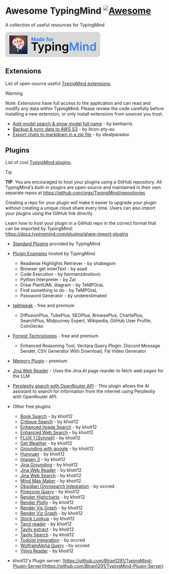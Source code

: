 # Awesome TypingMind [![Awesome](https://awesome.re/badge.svg)](https://awesome.re)

A collection of useful resources for TypingMind

<img src="logos/made_for_typingmind.png" title="Made for TypingMind" width="300">

## Extensions

List of open-source useful [TypingMind extensions](https://docs.typingmind.com/typing-mind-extensions).

> [!WARNING]
> Note: Extensions have full access to the application and can read and modify any data within TypingMind. Please review the code carefully before installing a new extension, or only install extensions from sources you trust.

- [Add model search & show model full name](https://gist.github.com/trungdq88/0fae23af49e1c8fb43b36b78f2c5cdcf) - by kenharris
- [Backup & sync data to AWS S3](https://github.com/itcon-pty-au/typingmind-cloud-backup) - by itcon-pty-au
- [Export chats to markdown in a zip file](https://gist.github.com/lzilioli/a8298c8622a69768cec9f872c6bb128c) - by idealparadox


## Plugins

List of cool [TypingMind plugins](https://docs.typingmind.com/plugins).

> [!TIP]
> **TIP**: You are encouraged to host your plugins using a GitHub repository. All TypingMind's built-in plugins are open-source and maintained in their own separate repos at https://github.com/orgs/TypingMind/repositories
> 
> Creating a repo for your plugin will make it easier to upgrade your plugin without creating a unique cloud share every time. Users can also import your plugins using the GitHub link directly.
> 
> Learn how to host your plugin in a GitHub repo in the correct format that can be imported by TypingMind: https://docs.typingmind.com/plugins/share-import-plugins


- [Standard Plugins](https://github.com/orgs/TypingMind/repositories?q=plugin) provided by TypingMind
- [Plugin Examples](https://docs.typingmind.com/plugins/plugins-examples) hosted by TypingMind
  - Readwise Highlights Retriever - by shabegom
  - Browser get innerText - by asad
  - Code Execution - by hermanzdosilovic
  - Python Interpreter - by Zai
  - Draw PlantUML diagram - by TeMPOraL
  - Find something to do - by TeMPOraL
  - Password Generator - by underestimated
- [talktweak](https://www.talktweak.com/) - free and premium
  - DiffusionPlus, TubePlus, SEOPlus, BrowsePlus, ChartsPlus, SearchPlus, Midjourney Expert, Wikipedia, GitHub User Profile, CoinGecko
- [Forrest Technologies](https://plugins.forresttechnologies.com/) - free and premium
  - Enhanced Reasoning Tool, Vectara Query Plugin. Discord Message Sender, CSV Generator With Download, Fal Video Generator
- [Memory Plugin](https://www.memoryplugin.com/) - premium
- [Jina Web Reader](https://github.com/jdblack/typingmind_jina_web_reader) - Uses the Jina.AI page rearder to fetch web pages for the LLM
- [Perplexity search with OpenRouter API](https://github.com/serajoddin-aliabadi/plugin-perplexity-search-openrouter) - This plugin allows the AI assistant to search for information from the internet using Perplexity with OpenRouter API.

- Other free plugins
  - [Book Search](https://cloud.typingmind.com/plugins/p-01JKR32GXQCRHWJ4S98P349X6D) - by khoit12
  - [Critique Search](https://cloud.typingmind.com/plugins/p-01JKR3K0FM6RV47ETRZH335G9W) - by khoit12
  - [Enhanced Image Search](https://cloud.typingmind.com/plugins/p-01JKR2NS3AT0M3733GDDZTAMH9) - by khoit12
  - [Enhanced Web Search](https://cloud.typingmind.com/plugins/p-01JKR2XHDSRR0MAVFVKWAN4QKJ) - by khoit12
  - [FLUX 1 [Schnell]](https://cloud.typingmind.com/plugins/p-01JKR3QPYJ3RYWDZKCA018S9K8) - by khoit12
  - [Get Weather](https://cloud.typingmind.com/plugins/p-01JKR3GBJWPA0KKNARC4ZTEHT8) - by khoit12
  - [Grounding with google](https://cloud.typingmind.com/plugins/p-01JKR2GHTBN7H8XBX781FCTE63) - by khoit12
  - [Hunyuan](https://cloud.typingmind.com/plugins/p-01JKR2E5F2WS5GQFQ08YV58T19) - by khoit12
  - [Imagen 3](https://cloud.typingmind.com/plugins/p-01JKR2CJ6ZN6703B36X7TJH3HB) - by khoit12
  - [Jina Grounding](https://cloud.typingmind.com/plugins/p-01JKR3PQ20MWG7F17JT63TJHKR) - by khoit12
  - [Jina Web Reader](https://cloud.typingmind.com/plugins/p-01JKR2J6CWWTTPZHA1862MX6BR) - by khoit12
  - [Jina Web Search](https://cloud.typingmind.com/plugins/p-01JKR39KZT25HSYXMXDHK55YHV) - by khoit12
  - [Mind Map Maker](https://cloud.typingmind.com/plugins/p-01JKR2RE3AEMFMEX474RGBTMBG) - by khoit12
  - [Obsidian Omnisearch Integration](https://cloud.typingmind.com/plugins/p-01JBQCW0G2VQSFJN5FB08F4FHA) - by occred
  - [Pinecone Query](https://cloud.typingmind.com/plugins/p-01JKR3MWW004HAYS07N3NYFEHN) - by khoit12
  - [Render Highcharts](https://cloud.typingmind.com/plugins/p-01JKR2WHKDV0PVZJVENPPCNVNN) - by khoit12
  - [Render Plotly](https://cloud.typingmind.com/plugins/p-01JKR2Z3DFR166AV81P210TA01) - by khoit12
  - [Render Vis Graph](https://cloud.typingmind.com/plugins/p-01JKR37B6HCXF83P6ASK60W7TN) - by khoit12
  - [Render Viz Graph](https://cloud.typingmind.com/plugins/p-01JKR2SXDZR5NH6F3D40DK07SE) - by khoit12
  - [Stock Lookup](https://cloud.typingmind.com/plugins/p-01JKR2Q2268YFA5J5YKENSGQ4G) - by khoit12
  - [Tarot reader](https://cloud.typingmind.com/plugins/p-01JKR2DV5QMXHHEPQXKHSP7Z3W) - by khoit12
  - [Tavily extract](https://cloud.typingmind.com/plugins/p-01JKR3BWRS2RJKG4Q4CQCPD5V0) - by khoit12
  - [Tavily Search](https://cloud.typingmind.com/plugins/p-01JKR3AF5YA55HJVN46KPP2YJN) - by khoit12
  - [Todoist Integration](https://cloud.typingmind.com/plugins/p-01JC4TCVZYNTY6BB39XBKY8JTC) - by occred
  - [WolframAlpha Query](https://cloud.typingmind.com/plugins/p-01JBZQ6VTK3XNV65DXGKYYFXJ9) - by occred
  - [Yijing Reader](https://cloud.typingmind.com/plugins/p-01JKR38SJK3JH8MPTJYJSMDXJS) - by khoit12

- khoit12's Plugin server: [https://github.com/Btran1291/TypingMind-Plugin-Server](https://github.com/Btran1291/TypingMind-Plugin-Server)

